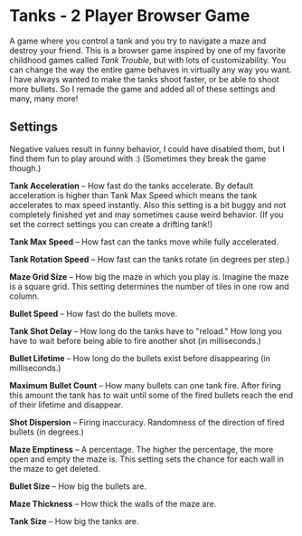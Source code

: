 # Tanks - 2 Player Browser Game
A game where you control a tank and you try to navigate a maze and destroy your friend.
This is a browser game inspired by one of my favorite childhood games called *Tank Trouble*, but with lots of customizability. You can change the way the entire game behaves in virtually any way you want. I have always wanted to make the tanks shoot faster, or be able to shoot more bullets. So I remade the game and added all of these settings and many, many more!

## Settings
Negative values result in funny behavior, I could have disabled them, but I find them fun to play around with :) (Sometimes they break the game though.)

**Tank Acceleration** – How fast do the tanks accelerate. By default acceleration is higher than Tank Max Speed which means the tank accelerates to max speed instantly. Also this setting is a bit buggy and not completely finished yet and may sometimes cause weird behavior. (If you set the correct settings you can create a drifting tank!)

**Tank Max Speed** – How fast can the tanks move while fully accelerated.

**Tank Rotation Speed** – How fast can the tanks rotate (in degrees per step.)

**Maze Grid Size** – How big the maze in which you play is. Imagine the maze is a square grid. This setting determines the number of tiles in one row and column.

**Bullet Speed** – How fast do the bullets move.

**Tank Shot Delay** – How long do the tanks have to "reload." How long you have to wait before being able to fire another shot (in milliseconds.)

**Bullet Lifetime** – How long do the bullets exist before disappearing (in milliseconds.)

**Maximum Bullet Count** – How many bullets can one tank fire. After firing this amount the tank has to wait until some of the fired bullets reach the end of their lifetime and disappear.

**Shot Dispersion** – Firing inaccuracy. Randomness of the direction of fired bullets (in degrees.)

**Maze Emptiness** – A percentage. The higher the percentage, the more open and empty the maze is. This setting sets the chance for each wall in the maze to get deleted.

**Bullet Size** – How big the bullets are.

**Maze Thickness** – How thick the walls of the maze are.

**Tank Size** – How big the tanks are.
